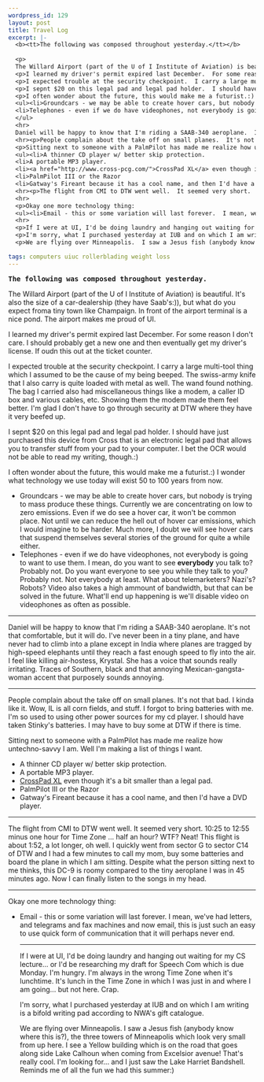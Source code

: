 ```yaml
--- 
wordpress_id: 129
layout: post
title: Travel Log
excerpt: |-
  <b><tt>The following was composed throughout yesterday.</tt></b>
  
  <p>
  The Willard Airport (part of the U of I Institute of Aviation) is beautiful.  It's also the size of a car-dealership (they have Saab's:)), but what do you expect froma tiny town like Champaign.  In front of the airport terminal is a nice pond.  The airport makes me proud of UI.
  <p>I learned my driver's permit expired last December.  For some reason I don't care.  I should probably get a new one and then eventually get my driver's license.  If oudn this out at the ticket counter.
  <p>I expected trouble at the security checkpoint.  I carry a large multi-tool thing which I assumed to be the cause of my being beeped.  The swiss-army knife that I also carry is quite loaded with metal as well.  The wand found nothing.  The bag I carried also had miscellaneous things like a modem, a caller ID box and various cables, etc.  Showing them the modem made them feel better.  I'm glad I don't have to go through security at DTW where they have it very beefed up.
  <p>I sepnt $20 on this legal pad and legal pad holder.  I should have just purhcased this device from Cross that is an electronic legal pad that allows you to transfer stuff from your pad to your computer.  I bet the OCR would not be able to read my writing, though.:)
  <p>I often wonder about the future, this would make me a futurist.:)  I wonder what technology we use today will exist 50 to 100 years from now.
  <ul><li>Groundcars - we may be able to create hover cars, but nobody is trying to mass produce these things.  Currently we are concentrating on low to zero emissions.  Even if we do see a hover car, it won't be common place.  Not until we can reduce the hell out of hover car emissions, which I would imagine to be harder.  Much more, I doubt we will see hover cars that suspend themselves several stories of the ground for quite a while either.
  <li>Telephones - even if we do have videophones, not everybody is going to want to use them.  I mean, do you want to see <b>everybody</b> you talk to?  Probably not.  Do you want everyone to see you while they talk to you?  Probably not.  Not everybody at least.  What about telemarketers?  Nazi's?  Robots?  Video also takes a high ammount of bandwidth, but that can be solved in the future.  What'll end up happening is we'll disable video on videophones as often as possible.
  </ul>
  <hr>
  Daniel will be happy to know that I'm riding a SAAB-340 aeroplane.  It's not that comfortable, but it will do.  I've never been in a tiny plane, and have never had to climb into a plane except in India where planes are tragged by high-speed elephants until they reach a fast enough speed to fly into the air.  I feel like killing air-hostess, Krystal.  She has a voice that sounds really irritating.  Traces of Southern, black and that annoying Mexican-gangsta-woman accent that purposely sounds annoying.
  <hr><p>People complain about the take off on small planes.  It's not that bad.  I kinda like it.  Wow, IL is all corn fields, and stuff.  I forgot to bring batteries with me.  I'm so used to using other power sources for my cd player.  I should have taken Stinky's batteries.  I may have to buy some at DTW if there is time.
  <p>Sitting next to someone with a PalmPilot has made me realize how untechno-savvy I am.  Well I'm making a list of things I want.
  <ul><li>A thinner CD player w/ better skip protection.
  <li>A portable MP3 player.
  <li><a href="http://www.cross-pcg.com/">CrossPad XL</a> even though it's a bit smaller than a legal pad.
  <li>PalmPilot III or the Razor
  <li>Gatway's Fireant because it has a cool name, and then I'd have a DVD player.</ul>
  <hr><p>The flight from CMI to DTW went well.  It seemed very short.  10:25 to 12:55 minus one hour for Time Zone ... half an hour?  WTF?  Neat! This flight is about 1:52, a lot longer, oh well.  I quickly went from sector G to sector C14 of DTW and I had a few minutes to call my mom, buy some batteries and board the plane in which I am sitting.  Despite what the person sitting next to me thinks, this DC-9 is roomy compared to the tiny aeroplane I was in 45 minutes ago.  Now I can finally listen to the songs in my head.
  <hr>
  <p>Okay one more technology thing:
  <ul><li>Email - this or some variation will last forever.  I mean, we've had letters, and telegrams and fax machines and now email, this is just such an easy to use quick form of communication that it will perhaps never end.
  <hr>
  <p>If I were at UI, I'd be doing laundry and hanging out waiting for my CS lecture... or I'd be researching my draft for Speech Com which is due Monday.  I'm hungry.  I'm always in the wrong Time Zone when it's lunchtime.  It's lunch in the Time Zone in which I was just in and where I am going... but not here.  Crap.
  <p>I'm sorry, what I purchased yesterday at IUB and on which I am writing is a bifold writing pad according to NWA's gift catalogue.
  <p>We are flying over Minneapolis.  I saw a Jesus fish (anybody know where this is?), the three towers of Minneapolis which look very small from up here.  I see a Yellow building which is on the road that goes along side Lake Calhoun when coming from Excelsior avenue!  That's really cool.  I'm looking for... and I just saw the Lake Harriet Bandshell.  Reminds me of all the fun we had this summer:)

tags: computers uiuc rollerblading weight loss
---
```


<b><tt>The following was composed throughout yesterday.</tt></b>

<p>
The Willard Airport (part of the U of I Institute of Aviation) is beautiful.  It's also the size of a car-dealership (they have Saab's:)), but what do you expect froma tiny town like Champaign.  In front of the airport terminal is a nice pond.  The airport makes me proud of UI.
<p>I learned my driver's permit expired last December.  For some reason I don't care.  I should probably get a new one and then eventually get my driver's license.  If oudn this out at the ticket counter.
<p>I expected trouble at the security checkpoint.  I carry a large multi-tool thing which I assumed to be the cause of my being beeped.  The swiss-army knife that I also carry is quite loaded with metal as well.  The wand found nothing.  The bag I carried also had miscellaneous things like a modem, a caller ID box and various cables, etc.  Showing them the modem made them feel better.  I'm glad I don't have to go through security at DTW where they have it very beefed up.
<p>I sepnt $20 on this legal pad and legal pad holder.  I should have just purchased this device from Cross that is an electronic legal pad that allows you to transfer stuff from your pad to your computer.  I bet the OCR would not be able to read my writing, though.:)
<p>I often wonder about the future, this would make me a futurist.:)  I wonder what technology we use today will exist 50 to 100 years from now.
<ul><li>Groundcars - we may be able to create hover cars, but nobody is trying to mass produce these things.  Currently we are concentrating on low to zero emissions.  Even if we do see a hover car, it won't be common place.  Not until we can reduce the hell out of hover car emissions, which I would imagine to be harder.  Much more, I doubt we will see hover cars that suspend themselves several stories of the ground for quite a while either.
<li>Telephones - even if we do have videophones, not everybody is going to want to use them.  I mean, do you want to see <b>everybody</b> you talk to?  Probably not.  Do you want everyone to see you while they talk to you?  Probably not.  Not everybody at least.  What about telemarketers?  Nazi's?  Robots?  Video also takes a high ammount of bandwidth, but that can be solved in the future.  What'll end up happening is we'll disable video on videophones as often as possible.
</ul>
<hr>
Daniel will be happy to know that I'm riding a SAAB-340 aeroplane.  It's not that comfortable, but it will do.  I've never been in a tiny plane, and have never had to climb into a plane except in India where planes are tragged by high-speed elephants until they reach a fast enough speed to fly into the air.  I feel like killing air-hostess, Krystal.  She has a voice that sounds really irritating.  Traces of Southern, black and that annoying Mexican-gangsta-woman accent that purposely sounds annoying.
<hr><p>People complain about the take off on small planes.  It's not that bad.  I kinda like it.  Wow, IL is all corn fields, and stuff.  I forgot to bring batteries with me.  I'm so used to using other power sources for my cd player.  I should have taken Stinky's batteries.  I may have to buy some at DTW if there is time.
<p>Sitting next to someone with a PalmPilot has made me realize how untechno-savvy I am.  Well I'm making a list of things I want.
<ul><li>A thinner CD player w/ better skip protection.
<li>A portable MP3 player.
<li><a href="http://www.cross-pcg.com/">CrossPad XL</a> even though it's a bit smaller than a legal pad.
<li>PalmPilot III or the Razor
<li>Gatway's Fireant because it has a cool name, and then I'd have a DVD player.</ul>
<hr><p>The flight from CMI to DTW went well.  It seemed very short.  10:25 to 12:55 minus one hour for Time Zone ... half an hour?  WTF?  Neat! This flight is about 1:52, a lot longer, oh well.  I quickly went from sector G to sector C14 of DTW and I had a few minutes to call my mom, buy some batteries and board the plane in which I am sitting.  Despite what the person sitting next to me thinks, this DC-9 is roomy compared to the tiny aeroplane I was in 45 minutes ago.  Now I can finally listen to the songs in my head.
<hr>
<p>Okay one more technology thing:
<ul><li>Email - this or some variation will last forever.  I mean, we've had letters, and telegrams and fax machines and now email, this is just such an easy to use quick form of communication that it will perhaps never end.
<hr>
<p>If I were at UI, I'd be doing laundry and hanging out waiting for my CS lecture... or I'd be researching my draft for Speech Com which is due Monday.  I'm hungry.  I'm always in the wrong Time Zone when it's lunchtime.  It's lunch in the Time Zone in which I was just in and where I am going... but not here.  Crap.
<p>I'm sorry, what I purchased yesterday at IUB and on which I am writing is a bifold writing pad according to NWA's gift catalogue.
<p>We are flying over Minneapolis.  I saw a Jesus fish (anybody know where this is?), the three towers of Minneapolis which look very small from up here.  I see a Yellow building which is on the road that goes along side Lake Calhoun when coming from Excelsior avenue!  That's really cool.  I'm looking for... and I just saw the Lake Harriet Bandshell.  Reminds me of all the fun we had this summer:)
